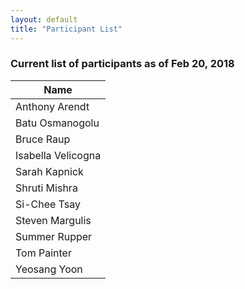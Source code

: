 ```yaml
---
layout: default
title: "Participant List"
---
```


### Current list of participants as of Feb 20, 2018

|  Name |
|----|
|Anthony Arendt|
|Batu Osmanogolu|
|Bruce Raup|
|Isabella Velicogna|
|Sarah Kapnick|
|Shruti Mishra|
|Si-Chee Tsay|
|Steven Margulis|
|Summer Rupper|
|Tom Painter|
|Yeosang Yoon|
